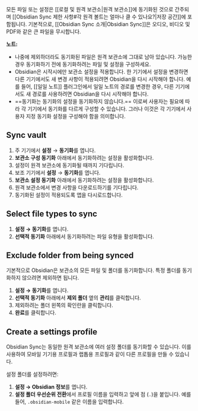 모든 파일 또는 설정은 [[로컬 및 원격 보관소|원격 보관소]]에 동기화된 것으로 간주되며 [[Obsidian Sync 제한 사항#각 원격 볼트는 얼마나 클 수 있나요?|저장 공간]]에 포함됩니다.
기본적으로, [[Obsidian Sync 소개|Obsidian Sync]]은 오디오, 비디오 및 PDF와 같은 큰 파일을 무시합니다.

**노트:**

- 나중에 제외하더라도 동기화된 파일은 원격 보관소에 그대로 남아 있습니다. 가능한 경우 동기화하기 전에 동기화하려는 파일 및 설정을 구성하세요.
- Obsidian은 시작시에만 보관소 설정을 적용합니다. 한 기기에서 설정을 변경하면 다른 기기에서도 새 변경 사항이 적용되려면 Obsidian을 다시 시작해야 합니다. 예를 들어, [[일일 노트]] 플러그인에서 일일 노트의 경로를 변경한 경우, 다른 기기에서도 새 경로를 사용하려면 Obsidian을 다시 시작해야 합니다.
- ==동기화는 동기화의 설정을 동기화하지 않습니다.== 이로써 사용자는 필요에 따라 각 기기에서 동기화를 다르게 구성할 수 있습니다. 그러나 이것은 각 기기에서 사용자 지정 동기화 설정을 구성해야 함을 의미합니다.

## Sync vault

1. 주 기기에서 **설정** → **동기화**를 엽니다.
2. **보관소 구성 동기화** 아래에서 동기화하려는 설정을 활성화합니다.
3. 설정이 원격 보관소에 동기화될 때까지 기다립니다.
4. 보조 기기에서 **설정** → **동기화**를 엽니다.
5. **보관소 설정 동기화** 아래에서 동기화하려는 설정을 활성화합니다.
6. 원격 보관소에서 변경 사항을 다운로드하기를 기다립니다.
7. 동기화된 설정이 적용되도록 앱을 다시로드합니다.

## Select file types to sync

1. **설정 → 동기화**를 엽니다.
2. **선택적 동기화** 아래에서 동기화하려는 파일 유형을 활성화합니다.

## Exclude folder from being synced

기본적으로 Obsidian은 보관소의 모든 파일 및 폴더를 동기화합니다. 특정 폴더를 동기화하지 않으려면 제외하면 됩니다.

1. **설정 → 동기화**를 엽니다.
2. **선택적 동기화** 아래에서 **제외 폴더** 옆의 **관리**를 클릭합니다.
3. 제외하려는 폴더 왼쪽의 확인란을 클릭합니다.
4. **완료**를 클릭합니다.

## Create a settings profile

Obsidian Sync는 동일한 원격 보관소에 여러 설정 폴더를 동기화할 수 있습니다. 이를 사용하여 모바일 기기용 프로필과 랩톱용 프로필과 같이 다른 프로필을 만들 수 있습니다.

설정 폴더를 설정하려면:

1. **설정 → Obsidian 정보**를 엽니다.
2. **설정 폴더 우선순위 전환**에서 프로필 이름을 입력하고 앞에 점 (`.`)을 붙입니다. 예를 들어, `.obsidian-mobile` 같은 이름을 입력합니다.

